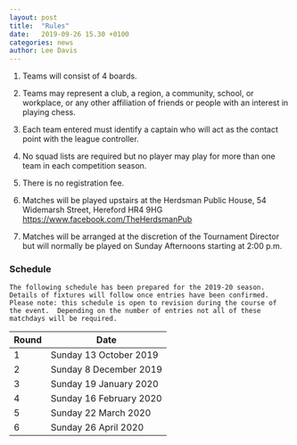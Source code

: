 ```yaml
---
layout: post
title:  "Rules"
date:   2019-09-26 15.30 +0100
categories: news
author: Lee Davis
---
```



1. Teams will consist of 4 boards.


2. Teams may represent a club, a region, a community, school, or workplace, or any other affiliation of friends or people with an interest in playing chess.

 
3. Each team entered must identify a captain who will act as the contact point with the league controller.

 
4. No squad lists are required but no player may play for more than one team in each competition season. 

 
5. There is no registration fee. 

 
6. Matches will be played upstairs at the Herdsman Public House, 54 Widemarsh Street, Hereford HR4 9HG https://www.facebook.com/TheHerdsmanPub

 
7. Matches will be arranged at the discretion of the Tournament Director but will normally be played on Sunday Afternoons starting at 2:00 p.m.

 
### Schedule ###
    The following schedule has been prepared for the 2019-20 season.  Details of fixtures will follow once entries have been confirmed.  Please note: this schedule is open to revision during the course of the event.  Depending on the number of entries not all of these matchdays will be required.

 
| Round      | Date  |
|----------|-------------------------------| 
|1 | Sunday 13 October 2019 |
|2 | Sunday 8 December 2019 |
|3 | Sunday 19 January 2020 |
|4 | Sunday 16 February 2020 |
|5 | Sunday 22 March 2020 |
|6 | Sunday 26 April 2020 |
